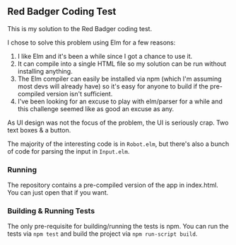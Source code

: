 ## Red Badger Coding Test

This is my solution to the Red Badger coding test.

I chose to solve this problem using Elm for a few reasons:

1. I like Elm and it's been a while since I got a chance to use it.
2. It can compile into a single HTML file so my solution can be run without
   installing anything.
3. The Elm compiler can easily be installed via npm (which I'm assuming most
   devs will already have) so it's easy for anyone to build if the pre-compiled
   version isn't sufficient.
4. I've been looking for an excuse to play with elm/parser for a while and this
   challenge seemed like as good an excuse as any.

As UI design was not the focus of the problem, the UI is seriously crap.  Two
text boxes & a button.

The majority of the interesting code is in `Robot.elm`, but there's also a bunch
of code for parsing the input in `Input.elm`.

### Running

The repository contains a pre-compiled version of the app in index.html.  You
can just open that if you want.

### Building & Running Tests

The only pre-requisite for building/running the tests is npm.  You can run the
tests via `npm test` and build the project via `npm run-script build`.
